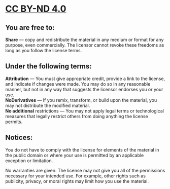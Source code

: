 # [CC BY-ND 4.0](https://creativecommons.org/licenses/by-nd/4.0/ "CC BY-ND 4.0")

## You are free to:

**Share** — copy and redistribute the material in any medium or format
for any purpose, even commercially.
The licensor cannot revoke these freedoms as long as you follow the license terms.

## Under the following terms:

**Attribution** — You must give appropriate credit, provide a link to the license, and indicate if changes were made. You may do so in any reasonable manner, but not in any way that suggests the licensor endorses you or your use.  
**NoDerivatives** — If you remix, transform, or build upon the material, you may not distribute the modified material.  
**No additional** restrictions — You may not apply legal terms or technological measures that legally restrict others from doing anything the license permits.

## Notices:

You do not have to comply with the license for elements of the material in the public domain or where your use is permitted by an applicable exception or limitation.

No warranties are given. The license may not give you all of the permissions necessary for your intended use. For example, other rights such as publicity, privacy, or moral rights may limit how you use the material.

